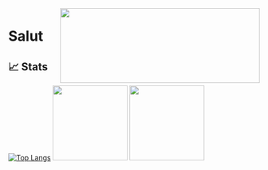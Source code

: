 
<img align='right' width="400" height="150" src="https://i.pinimg.com/originals/24/75/cc/2475ccfb055940a4c374533122827a35.gif">

# Salut 
## &#x1f4c8; Stats

[![Top Langs](https://github-readme-stats.vercel.app/api/top-langs/?username=Wolf-py&layout=compact&theme=omni&show_icons=true)](https://github.com/Wolf-py)
 <img height="150em" src="https://github-readme-stats.vercel.app/api?username=Wolf-py&show_icons=true&hide_border=true&theme=tokyonight"/>
 <img height="150em" src="https://github-readme-stats.vercel.app/api/top-langs/?username=Wolf-py&show_icons=true&hide_border=true&theme=tokyonight"/>
